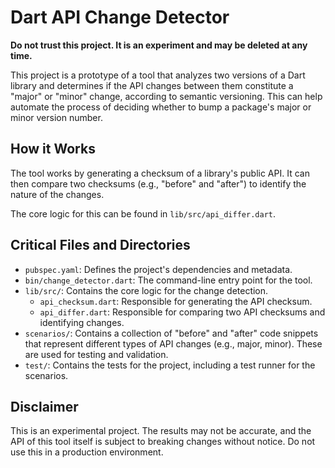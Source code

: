 # Dart API Change Detector

**Do not trust this project. It is an experiment and may be deleted at any time.**

This project is a prototype of a tool that analyzes two versions of a Dart
library and determines if the API changes between them constitute a "major" or
"minor" change, according to semantic versioning. This can help automate the
process of deciding whether to bump a package's major or minor version number.

## How it Works

The tool works by generating a checksum of a library's public API. It can then
compare two checksums (e.g., "before" and "after") to identify the nature of
the changes.

The core logic for this can be found in `lib/src/api_differ.dart`.

## Critical Files and Directories

*   `pubspec.yaml`: Defines the project's dependencies and metadata.
*   `bin/change_detector.dart`: The command-line entry point for the tool.
*   `lib/src/`: Contains the core logic for the change detection.
    *   `api_checksum.dart`: Responsible for generating the API checksum.
    *   `api_differ.dart`: Responsible for comparing two API checksums and
        identifying changes.
*   `scenarios/`: Contains a collection of "before" and "after" code snippets
    that represent different types of API changes (e.g., major, minor). These
    are used for testing and validation.
*   `test/`: Contains the tests for the project, including a test runner for the
    scenarios.

## Disclaimer

This is an experimental project. The results may not be accurate, and the API
of this tool itself is subject to breaking changes without notice. Do not use
this in a production environment.
